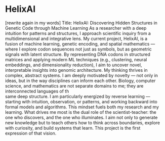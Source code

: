 # HelixAI 
[rewrite again in my words]
Title: HelixAI: Discovering Hidden Structures in Genetic Code through Machine Learning
As a researcher with a deep intuition for patterns and structures, I approach scientific inquiry from a multidimensional and integrative lens. My current project, HelixAI, is a fusion of machine learning, genetic encoding, and spatial mathematics — where I explore codon 
sequences not just as symbols, but as geometric signals with latent structure. By representing DNA codons in structured matrices and applying modern ML techniques (e.g., clustering, neural embeddings, and dimensionality reduction), I aim to uncover novel, interpretable
insights into genomic architecture.
My thinking thrives in complex, abstract systems. I am deeply motivated by novelty — not only in ideas, but in the way disciplines can inform each other. Biology, computer science, and mathematics are not separate domains to me; they are interconnected languages of th  
same deep structure. I am particularly energized by reverse learning — starting with intuition, observation, or patterns, and working backward into formal models and algorithms. This mindset fuels both my research and my learning.
What drives me most is the dual role of the scientist-teacher: the one who discovers, and the one who illuminates. I aim not only to generate new knowledge but to teach others how to think across boundaries, explore with curiosity, and build systems that learn.
This project is the first expression of that vision.
